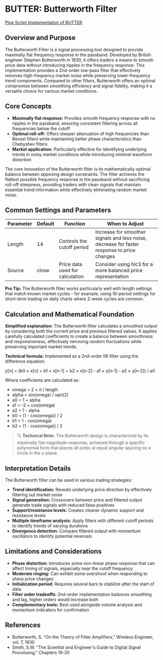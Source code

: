 # BUTTER: Butterworth Filter

[Pine Script Implementation of BUTTER](https://github.com/mihakralj/pinescript/blob/main/indicators/filters/butter.pine)

## Overview and Purpose

The Butterworth Filter is a signal processing tool designed to provide maximally flat frequency response in the passband. Developed by British engineer Stephen Butterworth in 1930, it offers traders a means to smooth price data without introducing ripples in the frequency response. This implementation provides a 2nd-order low-pass filter that effectively removes high-frequency market noise while preserving lower-frequency trend components. Compared to other filters, Butterworth offers an optimal compromise between smoothing efficiency and signal fidelity, making it a versatile choice for various market conditions.

## Core Concepts

* **Maximally flat response:** Provides smooth frequency response with no ripples in the passband, ensuring consistent filtering across all frequencies below the cutoff
* **Optimal roll-off:** Offers steeper attenuation of high frequencies than Bessel filters while maintaining better phase characteristics than Chebyshev filters
* **Market application:** Particularly effective for identifying underlying trends in noisy market conditions while introducing minimal waveform distortion

The core innovation of the Butterworth filter is its mathematically optimal balance between opposing design constraints. The filter achieves the flattest possible frequency response in the passband without sacrificing roll-off steepness, providing traders with clean signals that maintain essential trend information while effectively eliminating random market noise.

## Common Settings and Parameters

| Parameter | Default | Function | When to Adjust |
|-----------|---------|----------|---------------|
| Length | 14 | Controls the cutoff period | Increase for smoother signals and less noise, decrease for faster response to price changes |
| Source | close | Price data used for calculation | Consider using hlc3 for a more balanced price representation |

**Pro Tip:** The Butterworth filter works particularly well with length settings that match known market cycles - for example, using 10-period settings for short-term trading on daily charts where 2-week cycles are common.

## Calculation and Mathematical Foundation

**Simplified explanation:**
The Butterworth filter calculates a smoothed output by considering both the current price and previous filtered values. It applies carefully calculated coefficients to create a balance between smoothness and responsiveness, effectively removing random fluctuations while preserving important market trends.

**Technical formula:**
Implemented as a 2nd-order IIR filter using the difference equation:

y[n] = (b0 × x[n] + b1 × x[n-1] + b2 × x[n-2] - a1 × y[n-1] - a2 × y[n-2]) / a0

Where coefficients are calculated as:
- omega = 2 × π / length
- alpha = sin(omega) / sqrt(2)
- a0 = 1 + alpha
- a1 = -2 × cos(omega)
- a2 = 1 - alpha
- b0 = (1 - cos(omega)) / 2
- b1 = 1 - cos(omega)
- b2 = (1 - cos(omega)) / 2

> 🔍 **Technical Note:** The Butterworth design is characterized by its maximally flat magnitude response, achieved through a specific polynomial form that places all poles at equal angular spacing on a circle in the s-plane.

## Interpretation Details

The Butterworth filter can be used in various trading strategies:

* **Trend identification:** Reveals underlying price direction by effectively filtering out market noise
* **Signal generation:** Crossovers between price and filtered output generate trade signals with reduced false positives
* **Support/resistance levels:** Creates cleaner dynamic support and resistance levels
* **Multiple timeframe analysis:** Apply filters with different cutoff periods to identify trends of varying durations
* **Divergence detection:** Compare filtered output with momentum oscillators to identify potential reversals

## Limitations and Considerations

* **Phase distortion:** Introduces some non-linear phase response that can affect timing of signals, especially near the cutoff frequency
* **Moderate ringing:** Can exhibit some overshoot when responding to sharp price changes
* **Initialization period:** Requires several bars to stabilize after the start of data
* **Filter order tradeoffs:** 2nd-order implementation balances smoothing and lag, higher orders would increase both
* **Complementary tools:** Best used alongside volume analysis and momentum indicators for confirmation

## References

* Butterworth, S. "On the Theory of Filter Amplifiers," Wireless Engineer, vol. 7, 1930
* Smith, S.W. "The Scientist and Engineer's Guide to Digital Signal Processing," Chapters 19-20
